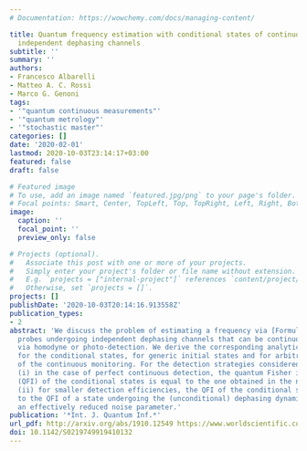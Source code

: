 ```yaml
---
# Documentation: https://wowchemy.com/docs/managing-content/

title: Quantum frequency estimation with conditional states of continuously monitored
  independent dephasing channels
subtitle: ''
summary: ''
authors:
- Francesco Albarelli
- Matteo A. C. Rossi
- Marco G. Genoni
tags:
- '"quantum continuous measurements"'
- '"quantum metrology"'
- '"stochastic master"'
categories: []
date: '2020-02-01'
lastmod: 2020-10-03T23:14:17+03:00
featured: false
draft: false

# Featured image
# To use, add an image named `featured.jpg/png` to your page's folder.
# Focal points: Smart, Center, TopLeft, Top, TopRight, Left, Right, BottomLeft, Bottom, BottomRight.
image:
  caption: ''
  focal_point: ''
  preview_only: false

# Projects (optional).
#   Associate this post with one or more of your projects.
#   Simply enter your project's folder or file name without extension.
#   E.g. `projects = ["internal-project"]` references `content/project/deep-learning/index.md`.
#   Otherwise, set `projects = []`.
projects: []
publishDate: '2020-10-03T20:14:16.913558Z'
publication_types:
- 2
abstract: 'We discuss the problem of estimating a frequency via [Formula: see text]-qubit
  probes undergoing independent dephasing channels that can be continuously monitored
  via homodyne or photo-detection. We derive the corresponding analytical solutions
  for the conditional states, for generic initial states and for arbitrary efficiency
  of the continuous monitoring. For the detection strategies considered, we show that:
  (i) in the case of perfect continuous detection, the quantum Fisher information
  (QFI) of the conditional states is equal to the one obtained in the noiseless dynamics;
  (ii) for smaller detection efficiencies, the QFI of the conditional state is equal
  to the QFI of a state undergoing the (unconditional) dephasing dynamics, but with
  an effectively reduced noise parameter.'
publication: '*Int. J. Quantum Inf.*'
url_pdf: http://arxiv.org/abs/1910.12549 https://www.worldscientific.com/doi/abs/10.1142/S0219749919410132
doi: 10.1142/S0219749919410132
---
```

